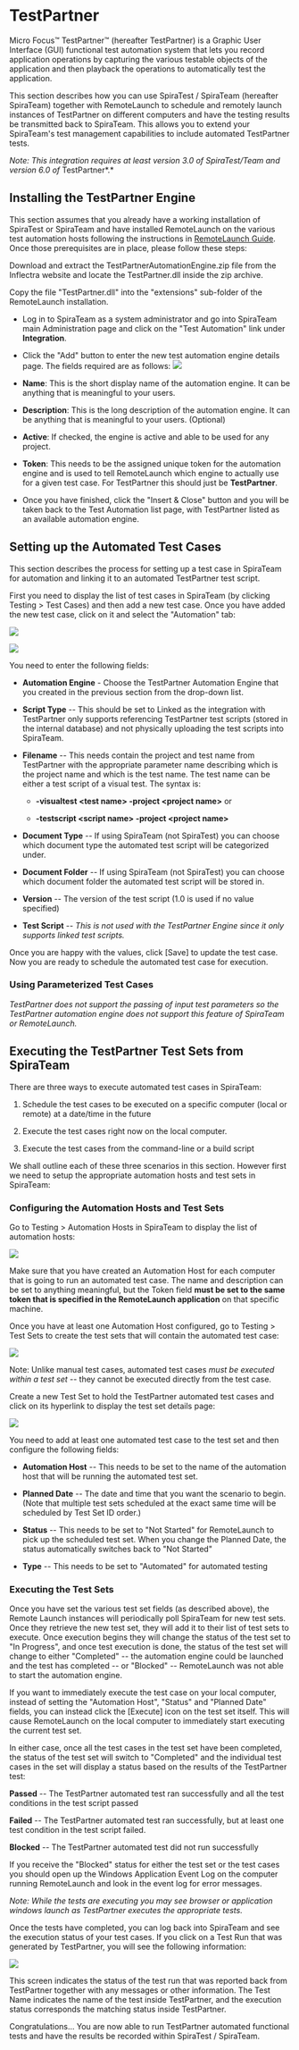 # TestPartner

Micro Focus™ TestPartner™ (hereafter TestPartner) is a Graphic User
Interface (GUI) functional test automation system that lets you record
application operations by capturing the various testable objects of the
application and then playback the operations to automatically test the
application.

This section describes how you can use SpiraTest / SpiraTeam (hereafter
SpiraTeam) together with RemoteLaunch to schedule and remotely launch
instances of TestPartner on different computers and have the testing
results be transmitted back to SpiraTeam. This allows you to extend your
SpiraTeam's test management capabilities to include automated
TestPartner tests.

*Note: This integration requires at least version 3.0 of SpiraTest/Team
and version 6.0 of* TestPartner*.*

## Installing the TestPartner Engine

This section assumes that you already have a working installation of
SpiraTest or SpiraTeam and have installed RemoteLaunch on the various
test automation hosts following the instructions in [RemoteLaunch Guide](../RemoteLaunch-Guide/).
Once those prerequisites are in place, please follow these steps:

Download and extract the TestPartnerAutomationEngine.zip
file from the Inflectra website and locate the TestPartner.dll inside
the zip archive.

Copy the file "TestPartner.dll" into the "extensions" sub-folder of the
RemoteLaunch installation.

-   Log in to SpiraTeam as a system administrator and go into SpiraTeam
main Administration page and click on the "Test Automation" link
under **Integration**.

-   Click the "Add" button to enter the new test automation engine
details page. The fields required are as follows:
![](img/TestPartner_96.png)




-   **Name**: This is the short display name of the automation
engine. It can be anything that is meaningful to your users.

-   **Description**: This is the long description of the automation
engine. It can be anything that is meaningful to your users.
(Optional)

-   **Active**: If checked, the engine is active and able to be used
for any project.

-   **Token**: This needs to be the assigned unique token for the
automation engine and is used to tell RemoteLaunch which engine
to actually use for a given test case. For TestPartner this
should just be **TestPartner**.

-   Once you have finished, click the "Insert & Close" button and you
will be taken back to the Test Automation list page, with
TestPartner listed as an available automation engine.

## Setting up the Automated Test Cases

This section describes the process for setting up a test case in
SpiraTeam for automation and linking it to an automated TestPartner test
script.

First you need to display the list of test cases in SpiraTeam (by
clicking Testing \> Test Cases) and then add a new test case. Once you
have added the new test case, click on it and select the "Automation"
tab:

![](img/TestPartner_97.png)




![](img/TestPartner_98.png)




You need to enter the following fields:

- **Automation Engine** - Choose the TestPartner Automation Engine that
you created in the previous section from the drop-down list.

- **Script Type** -- This should be set to Linked as the integration with
TestPartner only supports referencing TestPartner test scripts (stored
in the internal database) and not physically uploading the test scripts
into SpiraTeam.

- **Filename** -- This needs contain the project and test name from
TestPartner with the appropriate parameter name describing which is the
project name and which is the test name. The test name can be either a
test script of a visual test. The syntax is:

    - **-visualtest <test name\> -project <project name\>** or

    - **-testscript <script name\> -project <project name\>**

- **Document Type** -- If using SpiraTeam (not SpiraTest) you can choose
which document type the automated test script will be categorized under.

- **Document Folder** -- If using SpiraTeam (not SpiraTest) you can choose
which document folder the automated test script will be stored in.

- **Version** -- The version of the test script (1.0 is used if no value
specified)

- **Test Script** -- *This is not used with the TestPartner Engine since
it only supports linked test scripts.*

Once you are happy with the values, click \[Save\] to update the test
case. Now you are ready to schedule the automated test case for
execution.

### Using Parameterized Test Cases

*TestPartner does not support the passing of input test parameters so
the TestPartner automation engine does not support this feature of
SpiraTeam or RemoteLaunch.*

## Executing the TestPartner Test Sets from SpiraTeam

There are three ways to execute automated test cases in SpiraTeam:

1.  Schedule the test cases to be executed on a specific computer (local
or remote) at a date/time in the future

2.  Execute the test cases right now on the local computer.

3.  Execute the test cases from the command-line or a build script

We shall outline each of these three scenarios in this section. However
first we need to setup the appropriate automation hosts and test sets in
SpiraTeam:

### Configuring the Automation Hosts and Test Sets

Go to Testing \> Automation Hosts in SpiraTeam to display the list of
automation hosts:

![](img/TestPartner_15.png)




Make sure that you have created an Automation Host for each computer
that is going to run an automated test case. The name and description
can be set to anything meaningful, but the Token field **must be set to
the same token that is specified in the RemoteLaunch application** on
that specific machine.

Once you have at least one Automation Host configured, go to Testing \>
Test Sets to create the test sets that will contain the automated test
case:

![](img/TestPartner_31.png)




Note: Unlike manual test cases, automated test cases *must be executed
within a test set* -- they cannot be executed directly from the test
case.

Create a new Test Set to hold the TestPartner automated test cases and
click on its hyperlink to display the test set details page:

![](img/TestPartner_99.png)




You need to add at least one automated test case to the test set and
then configure the following fields:

-   **Automation Host** -- This needs to be set to the name of the
automation host that will be running the automated test set.

-   **Planned Date** -- The date and time that you want the scenario to
begin. (Note that multiple test sets scheduled at the exact same
time will be scheduled by Test Set ID order.)

-   **Status** -- This needs to be set to "Not Started" for RemoteLaunch
to pick up the scheduled test set. When you change the Planned Date,
the status automatically switches back to "Not Started"

-   **Type** -- This needs to be set to "Automated" for automated
testing

### Executing the Test Sets

Once you have set the various test set fields (as described above), the
Remote Launch instances will periodically poll SpiraTeam for new test
sets. Once they retrieve the new test set, they will add it to their
list of test sets to execute. Once execution begins they will change
the status of the test set to "In Progress", and once test execution is
done, the status of the test set will change to either "Completed" --
the automation engine could be launched and the test has completed -- or
"Blocked" -- RemoteLaunch was not able to start the automation engine.

If you want to immediately execute the test case on your local computer,
instead of setting the "Automation Host", "Status" and "Planned Date"
fields, you can instead click the \[Execute\] icon on the test set
itself. This will cause RemoteLaunch on the local computer to
immediately start executing the current test set.

In either case, once all the test cases in the test set have been
completed, the status of the test set will switch to "Completed" and the
individual test cases in the set will display a status based on the
results of the TestPartner test:

**Passed** -- The TestPartner automated test ran successfully and all
the test conditions in the test script passed

**Failed** -- The TestPartner automated test ran successfully, but at
least one test condition in the test script failed.

**Blocked** -- The TestPartner automated test did not run successfully

If you receive the "Blocked" status for either the test set or the test
cases you should open up the Windows Application Event Log on the
computer running RemoteLaunch and look in the event log for error
messages.

*Note: While the tests are executing you may see browser or application
windows launch as TestPartner executes the appropriate tests.*

Once the tests have completed, you can log back into SpiraTeam and see
the execution status of your test cases. If you click on a Test Run that
was generated by TestPartner, you will see the following information:

![](img/TestPartner_100.png)




This screen indicates the status of the test run that was reported back
from TestPartner together with any messages or other information. The
Test Name indicates the name of the test inside TestPartner, and the
execution status corresponds the matching status inside TestPartner.

Congratulations... You are now able to run TestPartner automated
functional tests and have the results be recorded within SpiraTest /
SpiraTeam.

